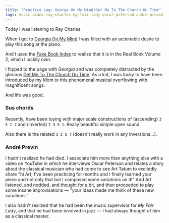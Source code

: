 ```yaml
---
title: "Practice Log: George On My Mind/Get Me To The Church On Time"
tags: music piano ray-charles my-fair-lady oscar-peterson andre-previn
---
```


Today I was listening to Ray Charles.

When I got to [Georgia On My Mind](https://www.youtube.com/watch?v=5YZzZIt6Tmg&t=990s) I was filled with an actionable desire to play this song at the piano.

And I used the [Fake Book Index](https://www.seventhstring.com/fbindex.html) to realize that it is in the Real Book Volume 2, which I luckily own.

I flipped to the page with _Georgia_ and was completely distracted by the glorious [Get Me To The Church On Time](https://www.youtube.com/watch?v=FvyIeXGafaw). As a kid, I was lucky to have been introduced by my Mom to this phenomenal musical overflowing with magnificent songs.

And life was good.

### Sus chords

Recently, have been toying with major scale constructions of (ascending) `3 5 1 2` and (inverted) `2 3 5 1`. Really beautiful simple open sound.

Also there is the related `1 2 5 7` (doesn't really work in any inversions...).

### André Previn

I hadn't realized he had died. I associate him more than anything else with a video on YouTube in which he interviews Oscar Peterson and relates a story about the classical musician who had come to see Art Tatum to excitedly share "hi Art, I've been practicing for months and I finally learned your piece and not only that but I composed some variations on it!" And Art listened, and nodded, and thought for a bit, and then proceeded to play some insane improvisations — "your ideas made me think of these new variations."

I also hadn't realized that he had been the music supervisor for _My Fair Lady_, and that he had been involved in jazz — I had always thought of him as a classical master.

